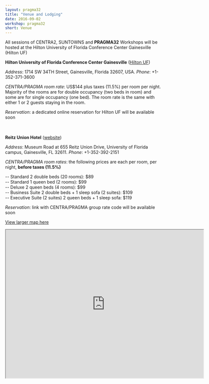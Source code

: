 ```yaml
---
layout: pragma32
title: "Venue and Lodging"
date: 2016-09-02
workshop: pragma32
short: Venue
---
```



All sessions of CENTRA2, SUNTOWNS and **PRAGMA32** Workshops will be hosted at the Hilton University of Florida Conference Center Gainesville (Hilton UF)


<strong>Hilton University of Florida Conference Center Gainesville</strong> (<a href="http://www3.hilton.com/en/hotels/florida/hilton-university-of-florida-conference-center-gainesville-GVNCCHF/index.html" target="_blank">Hilton UF</a>) <br />

<i>Address</i>: 1714 SW 34TH Street, Gainesville, Florida 32607, USA. <i>Phone</i>: +1-352-371-3600

<i>CENTRA/PRAGMA room rate</i>: US$144 plus taxes (11.5%) per room per night. Majority of the rooms are for double occupancy (two beds in room) and some are for single occupancy (one bed). The room rate is the same with either 1 or 2 guests staying in the room. 

<i>Reservation</i>: a dedicated online reservation for Hilton UF will be available soon <br />

<br /> 
<br />
<strong>Reitz Union Hotel</strong> (<a href="https://www.union.ufl.edu/UnionHotel" target="_blank">website</a>)

<i>Address</i>: Museum Road at 655 Reitz Union Drive, University of Florida campus, Gainesville, FL 32611. <i>Phone</i>: +1-352-392-2151 

<i>CENTRA/PRAGMA room rates</i>: the following prices are each per room, per night, <strong>before taxes (11.5%)</strong>

-- Standard 2 double beds (20 rooms): $89<br />
-- Standard 1 queen bed (2 rooms): $99<br />
-- Deluxe 2 queen beds (4 rooms): $99<br />
-- Business Suite 2 double beds + 1 sleep sofa (2 suites): $109<br />
-- Executive Suite (2 suites) 2 queen beds + 1 sleep sofa: $119

<i>Reservation</i>: link with CENTRA/PRAGMA group rate code will be available soon 

<a href="https://goo.gl/AjSyvS" target="_blank">View larger map here</a>
<iframe src="https://www.google.com/maps/d/embed?mid=1y8tewMB7Ku4CbS0yLdHUf7iQ4JU" width="640" height="480"></iframe>

